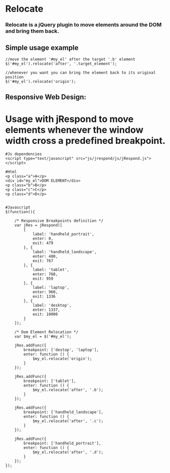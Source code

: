 # Relocate

### Relocate is a jQuery plugin to move elements around the DOM and bring them back.


## Simple usage example

	//move the element '#my_el' after the target '.b' element
	$('#my_el').relocate('after', '.target_element');

	//whenever you want you can bring the element back to its original position
	$('#my_el').relocate('origin');



## Responsive Web Design: 
#   Usage with jRespond to move elements whenever the window width cross a predefined breakpoint.

	#Js dependencies
	<script type="text/javascript" src="js/jrespond/js/jRespond.js"></script>

	#Html
	<p class="a">A</p>
	<div id="my_el">DOM ELEMENT</div>
	<p class="b">B</p>
	<p class="c">C</p>
	<p class="d">D</p>


	#Javascript
	$(function(){

	    /* Responsive Breakpoints definition */
		var jRes = jRespond([
	        {
	            label: 'handheld_portrait',
	            enter: 0,
	            exit: 479
	        }, {
	            label: 'handheld_landscape',
	            enter: 480,
	            exit: 767
	        }, {
	            label: 'tablet',
	            enter: 768,
	            exit: 959
	        }, {
	            label: 'laptop',
	            enter: 960,
	            exit: 1336
	        }, {
	            label: 'desktop',
	            enter: 1337,
	            exit: 10000
	        }
		]);

		/* Dom Element Relocation */
		var $my_el = $('#my_el');
		
		jRes.addFunc({
		    breakpoint: ['destop', 'laptop'],
		    enter: function () {
		    	$my_el.relocate('origin');
		    }
		});

		jRes.addFunc({
		    breakpoint: ['tablet'],
		    enter: function () {
		    	$my_el.relocate('after', '.b');
		    }
		});

		jRes.addFunc({
		    breakpoint: ['handheld_landscape'],
		    enter: function () {
		    	$my_el.relocate('after', '.c');
		    }
		});

		jRes.addFunc({
		    breakpoint: ['handheld_portrait'],
		    enter: function () {
				$my_el.relocate('after', '.d');
		    }
		});
	});
